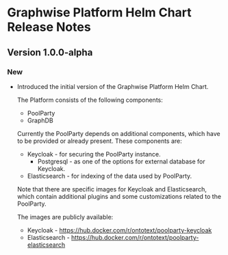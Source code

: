 # Graphwise Platform Helm Chart Release Notes

## Version 1.0.0-alpha

### New

- Introduced the initial version of the Graphwise Platform Helm Chart.

  The Platform consists of the following components:

    - PoolParty
    - GraphDB

  Currently the PoolParty depends on additional components, which have to be provided or already present. These
  components are:

    - Keycloak - for securing the PoolParty instance.
      - Postgresql - as one of the options for external database for Keycloak.
    - Elasticsearch - for indexing of the data used by PoolParty.
  
  Note that there are specific images for Keycloak and Elasticsearch, which contain additional plugins and some
  customizations related to the PoolParty.

  The images are publicly available:

    - Keycloak - https://hub.docker.com/r/ontotext/poolparty-keycloak
    - Elasticsearch - https://hub.docker.com/r/ontotext/poolparty-elasticsearch
